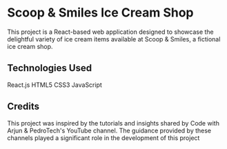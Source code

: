 # Scoop & Smiles Ice Cream Shop 
This project is a React-based web application designed to showcase the delightful variety of ice cream items available at Scoop & Smiles, a fictional ice cream shop.

## Technologies Used
React.js
HTML5
CSS3
JavaScript

## Credits
This project was inspired by the tutorials and insights shared by Code with Arjun & PedroTech's YouTube channel. The guidance provided by these channels played a significant role in the development of this project


